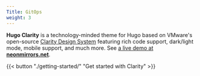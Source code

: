 ```yaml
---
Title: GitOps
weight: 3
---
```


__Hugo Clarity__ is a technology-minded theme for Hugo based on VMware's open-source [Clarity Design System](https://clarity.design/) featuring rich code support, dark/light mode, mobile support, and much more. See [a live demo at __neonmirrors.net__](https://neonmirrors.net/).

{{< button "./getting-started/" "Get started with Clarity" >}}

